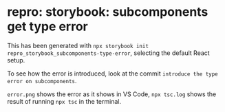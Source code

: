 # repro: storybook: subcomponents get type error
This has been generated with `npx storybook init repro_storybook_subcomponents-type-error`, selecting the default React setup.

To see how the error is introduced, look at the commit `introduce the type error on subcomponents`.

`error.png` shows the error as it shows in VS Code, `npx tsc.log` shows the result of running `npx tsc` in the terminal.
